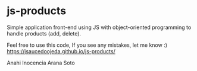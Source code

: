 # js-products
 Simple application front-end using JS with object-oriented programming to handle products (add, delete).
 
 Feel free to use this code, If you see any mistakes, let me know :)
 https://jsaucedoojeda.github.io/js-products/

Anahi Inocencia Arana Soto 